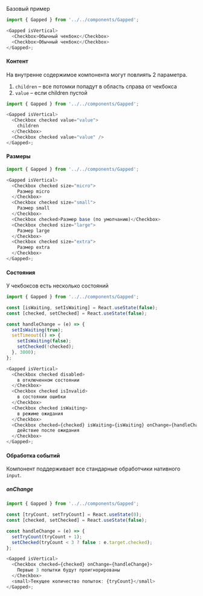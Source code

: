 Базовый пример

```js
import { Gapped } from '../../components/Gapped';

<Gapped isVertical>
  <Checkbox>Обычный чекбокс</Checkbox>
  <Checkbox>Обычный чекбокс</Checkbox>
</Gapped>;
```

#### Контент

На внутренне содержимое компонента могут повлиять 2 параметра.

1. `children` – все потомки попадут в область справа от чекбокса
2. `value` – если children пустой

```js
import { Gapped } from '../../components/Gapped';

<Gapped isVertical>
  <Checkbox checked value="value">
    children
  </Checkbox>
  <Checkbox checked value="value" />
</Gapped>;
```

#### Размеры

```js
import { Gapped } from '../../components/Gapped';

<Gapped isVertical>
  <Checkbox checked size="micro">
    Размер micro
  </Checkbox>
  <Checkbox checked size="small">
    Размер small
  </Checkbox>
  <Checkbox checked>Размер base (по умолчанию)</Checkbox>
  <Checkbox checked size="large">
    Размер large
  </Checkbox>
  <Checkbox checked size="extra">
    Размер extra
  </Checkbox>
</Gapped>;
```

#### Состояния

У чекбоксов есть несколько состояний

```js
import { Gapped } from '../../components/Gapped';

const [isWaiting, setIsWaiting] = React.useState(false);
const [checked, setChecked] = React.useState(false);

const handleChange = (e) => {
  setIsWaiting(true);
  setTimeout(() => {
    setIsWaiting(false);
    setChecked(!checked);
  }, 3000);
};

<Gapped isVertical>
  <Checkbox checked disabled>
    в отключенном состоянии
  </Checkbox>
  <Checkbox checked isInvalid>
    в состоянии ошибки
  </Checkbox>
  <Checkbox checked isWaiting>
    в режиме ожидания
  </Checkbox>
  <Checkbox checked={checked} isWaiting={isWaiting} onChange={handleChange}>
    действие после ожидания
  </Checkbox>
</Gapped>;
```

#### Обработка событий

Компонент поддерживает все стандарные обработчики нативного `input`.

##### onChange

```js
import { Gapped } from '../../components/Gapped';

const [tryCount, setTryCount] = React.useState(0);
const [checked, setChecked] = React.useState(false);

const handleChange = (e) => {
  setTryCount(tryCount + 1);
  setChecked(tryCount < 3 ? false : e.target.checked);
};

<Gapped isVertical>
  <Checkbox checked={checked} onChange={handleChange}>
    Первые 3 попытки будут проигнорированы
  </Checkbox>
  <small>Текущее количество попыток: {tryCount}</small>
</Gapped>;
```
